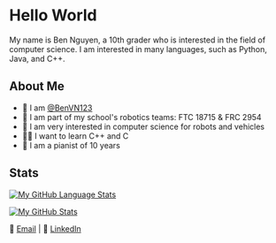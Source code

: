# Hello World
My name is Ben Nguyen, a 10th grader who is interested in the field of computer science. I am interested in many languages, such as Python, Java, and C++.

## About Me
- 👋 I am [@BenVN123](https://github.com/BenVN123)
- 🤖 I am part of my school's robotics teams: FTC 18715 & FRC 2954
- 🚗 I am very interested in computer science for robots and vehicles 
- 👨‍💻 I want to learn C++ and C
- 🎹 I am a pianist of 10 years

## Stats
[![My GitHub Language Stats](https://github-readme-stats.vercel.app/api/top-langs/?username=BenVN123&langs_count=5&theme=tokyonight)]()

[![My GitHub Stats](https://github-readme-stats.vercel.app/api/?username=BenVN123&count_private=true&theme=tokyonight&showicons=true)]()


📧 [Email](mailto:bnguyen123.vn@gmail.com) | 🔗 [LinkedIn](https://linkedin.com/in/ben-nguyen-214220209)
